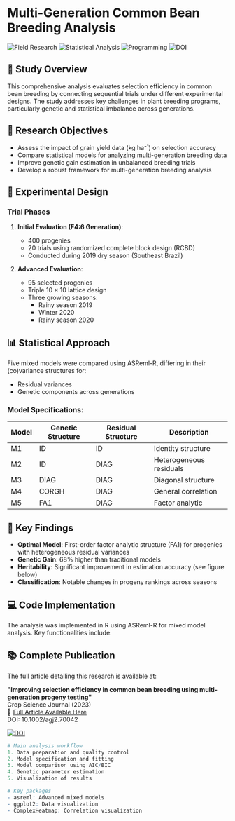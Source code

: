 # Multi-Generation Common Bean Breeding Analysis

![Field Research](https://img.shields.io/badge/Field-Phenotyping-green)
![Statistical Analysis](https://img.shields.io/badge/Analysis-Mixed_Models-blue)
![Programming](https://img.shields.io/badge/language-R-red)
![DOI](https://img.shields.io/badge/DOI-10.1002%2Fagj2.70042-blue)

## 📌 Study Overview
This comprehensive analysis evaluates selection efficiency in common bean breeding by connecting sequential trials under different experimental designs. The study addresses key challenges in plant breeding programs, particularly genetic and statistical imbalance across generations.

## 🎯 Research Objectives
- Assess the impact of grain yield data (kg ha⁻¹) on selection accuracy
- Compare statistical models for analyzing multi-generation breeding data
- Improve genetic gain estimation in unbalanced breeding trials
- Develop a robust framework for multi-generation breeding analysis

## 🔬 Experimental Design
### Trial Phases
1. **Initial Evaluation (F4:6 Generation)**:
   - 400 progenies
   - 20 trials using randomized complete block design (RCBD)
   - Conducted during 2019 dry season (Southeast Brazil)

2. **Advanced Evaluation**:
   - 95 selected progenies
   - Triple 10 × 10 lattice design
   - Three growing seasons:
     - Rainy season 2019
     - Winter 2020
     - Rainy season 2020

## 📊 Statistical Approach
Five mixed models were compared using ASReml-R, differing in their (co)variance structures for:
- Residual variances
- Genetic components across generations

### Model Specifications:
| Model | Genetic Structure | Residual Structure | Description |
|-------|-------------------|--------------------|-------------|
| M1    | ID                | ID                 | Identity structure |
| M2    | ID                | DIAG               | Heterogeneous residuals |
| M3    | DIAG              | DIAG               | Diagonal structure |
| M4    | CORGH             | DIAG               | General correlation |
| M5    | FA1               | DIAG               | Factor analytic |

## 🔑 Key Findings
- **Optimal Model**: First-order factor analytic structure (FA1) for progenies with heterogeneous residual variances
- **Genetic Gain**: 68% higher than traditional models
- **Heritability**: Significant improvement in estimation accuracy (see figure below)
- **Classification**: Notable changes in progeny rankings across seasons

## 💻 Code Implementation
The analysis was implemented in R using ASReml-R for mixed model analysis. Key functionalities include:

## 📚 Complete Publication
The full article detailing this research is available at:

**"Improving selection efficiency in common bean breeding using multi-generation progeny testing"**  
Crop Science Journal (2023)  
🔗 [Full Article Available Here](https://acsess.onlinelibrary.wiley.com/doi/10.1002/agj2.70042)  
DOI: 10.1002/agj2.70042

[![DOI](https://img.shields.io/badge/DOI-10.1002%2Fagj2.70042-blue)](https://doi.org/10.1002/agj2.70042)


```r
# Main analysis workflow
1. Data preparation and quality control
2. Model specification and fitting
3. Model comparison using AIC/BIC
4. Genetic parameter estimation
5. Visualization of results

# Key packages
- asreml: Advanced mixed models
- ggplot2: Data visualization
- ComplexHeatmap: Correlation visualization

